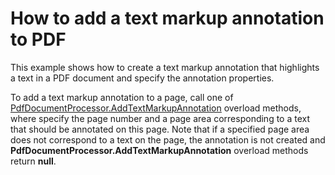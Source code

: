 # How to add a text markup annotation to PDF

<p>This example shows how to create a text markup annotation that highlights a text in a PDF document and specify the annotation properties.</p>

<p>To add a text markup annotation to a page, call one of <a href="https://documentation.devexpress.com/OfficeFileAPI/DevExpress.Pdf.PdfDocumentProcessor.AddTextMarkupAnnotation.method(sbaKFQ)"><u>PdfDocumentProcessor.AddTextMarkupAnnotation</u></a> overload methods, where specify the page number and a page area  corresponding to a text that should be annotated on this page.  Note that if a specified page area does not correspond to a text on the page, the annotation is not created and <strong>PdfDocumentProcessor.AddTextMarkupAnnotation</strong> overload methods return <strong>null</strong>.</p>
<br/>

